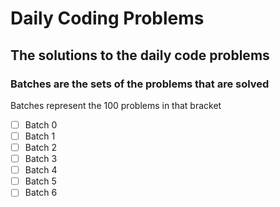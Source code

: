 # Daily Coding Problems
## The solutions to the daily code problems


### Batches are the sets of the problems that are solved
Batches represent the 100 problems in that bracket
 - [ ] Batch 0
 - [ ] Batch 1
 - [ ] Batch 2
 - [ ] Batch 3
 - [ ] Batch 4
 - [ ] Batch 5
 - [ ] Batch 6

